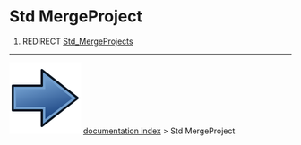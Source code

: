 # Std MergeProject
1.  REDIRECT [Std_MergeProjects](Std_MergeProjects.md)



---
![](images/Button_right.svg) [documentation index](../README.md) > Std MergeProject

